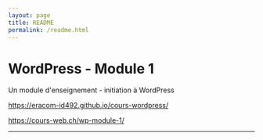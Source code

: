 ```yaml
---
layout: page
title: README
permalink: /readme.html
---
```



# WordPress - Module 1

Un module d'enseignement - initiation à WordPress

https://eracom-id492.github.io/cours-wordpress/

https://cours-web.ch/wp-module-1/






---
